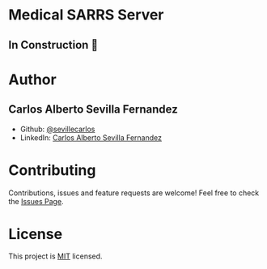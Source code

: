 # Medical SARRS Server
## In Construction 🚧

# Author
## Carlos Alberto Sevilla Fernandez
* Github: [@sevillecarlos](https://github.com/sevillecarlos)
* LinkedIn: [Carlos Alberto Sevilla Fernandez](https://github.com/sevillecarlos)

# Contributing
Contributions, issues and feature requests are welcome!
Feel free to check the [Issues Page](https://github.com/sevillecarlos/medical-sarrs-server/issues).

# License
This project is [MIT](https://opensource.org/licenses/MIT) licensed.
